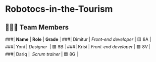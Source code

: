 # Robotocs-in-the-Tourism
## 👨🏻‍💻 Team Members

###| **Name** | **Role** | **Grade** |
###| Dimitur | *Front-end developer* | 🟨 8A |
###| Yoni | *Designer*  | 🟥 8B |
###| Krisi | *Front-end developer* | 🟩 8V |
###| Dariq |  *Scrum trainer* | 🟦 8G |
